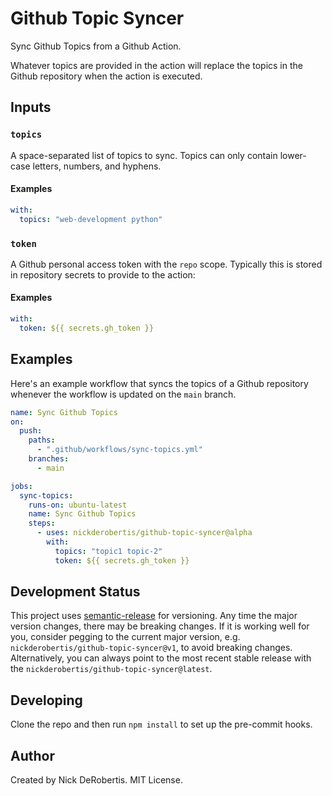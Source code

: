 # Github Topic Syncer

Sync Github Topics from a Github Action.

Whatever topics are provided in the action will replace the topics in the Github repository
when the action is executed.

## Inputs

### `topics`

A space-separated list of topics to sync. Topics can only contain lower-case letters,
numbers, and hyphens.

#### Examples

```yaml
with:
  topics: "web-development python"
```

### `token`

A Github personal access token with the `repo` scope. Typically this is stored
in repository secrets to provide to the action:

#### Examples

```yaml
with:
  token: ${{ secrets.gh_token }}
```

## Examples

Here's an example workflow that syncs the topics of a Github repository whenever
the workflow is updated on the `main` branch.

```yaml
name: Sync Github Topics
on:
  push:
    paths:
      - ".github/workflows/sync-topics.yml"
    branches:
      - main

jobs:
  sync-topics:
    runs-on: ubuntu-latest
    name: Sync Github Topics
    steps:
      - uses: nickderobertis/github-topic-syncer@alpha
        with:
          topics: "topic1 topic-2"
          token: ${{ secrets.gh_token }}
```

## Development Status

This project uses [semantic-release](https://github.com/semantic-release/semantic-release) for versioning.
Any time the major version changes, there may be breaking changes. If it is working well for you, consider
pegging to the current major version, e.g. `nickderobertis/github-topic-syncer@v1`, to avoid breaking changes. Alternatively,
you can always point to the most recent stable release with the `nickderobertis/github-topic-syncer@latest`.

## Developing

Clone the repo and then run `npm install` to set up the pre-commit hooks.

## Author

Created by Nick DeRobertis. MIT License.
